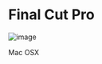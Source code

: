 # Final Cut Pro

![image](https://user-images.githubusercontent.com/101777355/159921187-03c74a82-92cf-4dc8-b7bf-8a8c77756a21.png)

Mac OSX

